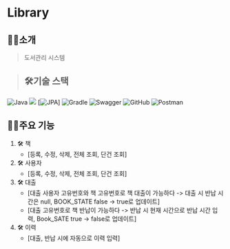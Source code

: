 # Library

## 🙋‍♀️소개
>도서관리 시스템

>## 🛠기술 스택
![Java](https://img.shields.io/badge/java-%23ED8B00.svg?style=for-the-badge&logo=openjdk&logoColor=white)
<img src="https://img.shields.io/badge/springboot-6DB33F?style=for-the-badge&logo=springboot&logoColor=white">
[![JPA](https://img.shields.io/badge/-JPA-%2397CA00?style=for-the-badge&logo=java&logoColor=white)]
![Gradle](https://img.shields.io/badge/Gradle-02303A.svg?style=for-the-badge&logo=Gradle&logoColor=white)
![Swagger](https://img.shields.io/badge/-Swagger-%23Clojure?style=for-the-badge&logo=swagger&logoColor=white)
![GitHub](https://img.shields.io/badge/github-%23121011.svg?style=for-the-badge&logo=github&logoColor=white)
![Postman](https://img.shields.io/badge/Postman-FF6C37?style=for-the-badge&logo=postman&logoColor=white)

## 🙋‍♀️주요 기능
1. 🛠 책
    - [등록, 수정, 삭제, 전체 조회, 단건 조회]
2. 🛠 사용자
    - [등록, 수정, 삭제, 전체 조회, 단건 조회]
3. 🛠 대출
    - [대출 사용자 고유번호와 책 고유번호로 책 대출이 가능하다 -> 대출 시 반납 시간은 null, BOOK_STATE false -> true로 업데이트]
    - [대출 고유번호로 책 반납이 가능하다 -> 반납 시 현재 시간으로 반납 시간 입력, Book_SATE true -> false로 업데이트]
4. 🛠 이력
    - [대출, 반납 시에 자동으로 이력 입력]
